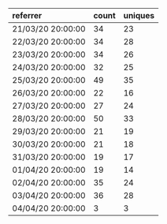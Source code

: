 | referrer          | count | uniques |
| :---------------- | :---- | :------ |
| 21/03/20 20:00:00 | 34    | 23      |
| 22/03/20 20:00:00 | 34    | 28      |
| 23/03/20 20:00:00 | 34    | 26      |
| 24/03/20 20:00:00 | 32    | 25      |
| 25/03/20 20:00:00 | 49    | 35      |
| 26/03/20 20:00:00 | 22    | 16      |
| 27/03/20 20:00:00 | 27    | 24      |
| 28/03/20 20:00:00 | 50    | 33      |
| 29/03/20 20:00:00 | 21    | 19      |
| 30/03/20 20:00:00 | 21    | 18      |
| 31/03/20 20:00:00 | 19    | 17      |
| 01/04/20 20:00:00 | 19    | 14      |
| 02/04/20 20:00:00 | 35    | 24      |
| 03/04/20 20:00:00 | 36    | 28      |
| 04/04/20 20:00:00 | 3     | 3       |